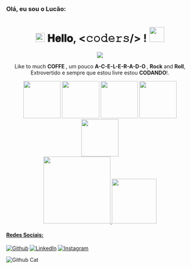 ### Olá, eu sou o Lucão:

<h1 align="center">
  <a target="_blank">
    <img src="https://github.com/JayantGoel001/JayantGoel001/blob/master/GIF/Earth.gif" width="24px" style="max-width:100%;">
  </a>
  𝐇𝐞𝐥𝐥𝐨, &lt;𝚌𝚘𝚍𝚎𝚛𝚜/&gt; !
  <a target="_blank">
    <img src="https://github.com/JayantGoel001/JayantGoel001/blob/master/GIF/Hi.gif" width="40px" />
  </a>
</h1>
  
<p align="center">
 <img src="https://readme-typing-svg.herokuapp.com?lines=Estudante+Engenharia+de+Software;Sempre%20aprendendo%20algo%20novo&center=true&width=500&height=30">
</p>

<p align="center">
  Like to much <b> COFFE </b>, um pouco <strong> A-C-E-L-E-R-A-D-O </strong>, <b>Rock</b> and <b>Roll</b>, Extrovertido e sempre que estou livre estou <b>CODANDO</b>!.
</p>

<div align="center">
  <img height="100em" src="https://c.tenor.com/W0ipZw5rnJIAAAAM/coffee-need-coffee.gif" />
  <img height="100em" src="https://blog.capterra.com/wp-content/uploads/2015/08/sheldon_flash.gif" />
  <img height="100em" src="https://c.tenor.com/ZgsPs5ItB2AAAAAM/rock-and-roll-head-bang.gif" />
  <img height="100em" src="https://c.tenor.com/BURKdcE4PJEAAAAM/jim-carrey.gif" />
  <img height="100em" src="https://c.tenor.com/GfSX-u7VGM4AAAAC/coding.gif" />
</div>

<div align="center">
  <a href="https://github.com/LucasSilvaFeuser">
  <img height="180em" src="https://github-readme-stats.vercel.app/api?username=LucasSilvaFeuser&show_icons=true&theme=dark&include_all_commits=true&count_private=true"/>
  <img height="120em" src="https://github-readme-stats.vercel.app/api/top-langs/?username=LucasSilvaFeuser&layout=compact&langs_count=7&theme=dark"/>
</div>

<h4> Redes Sociais: </h4>
<p><a href="https://github.com/LucasSilvaFeuser" target="_blank"><img alt="Github" src="https://img.shields.io/badge/GitHub-%2312100E.svg?&style=for-the-badge&logo=Github&logoColor=white" /></a> <a href="https://www.linkedin.com/in/lucas-henrique-da-silva-vinch-feuser-15a106223/" target="_blank"><img alt="LinkedIn" src="https://img.shields.io/badge/linkedin-%230077B5.svg?&style=for-the-badge&logo=linkedin&logoColor=white" /></a> <a href="" target="_blank"><img alt="Instagram" src="https://img.shields.io/badge/instagram-%23E4405F.svg?&style=for-the-badge&logo=instagram&logoColor=white" /></a>
</p>
  
<div>
<img src="https://i.pinimg.com/originals/e0/db/86/e0db8690895407d039b94f75b6244035.gif" alt="Github Cat" />
  </div>
  
